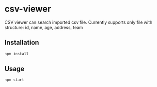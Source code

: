 # csv-viewer
CSV viewer can search imported csv file.
Currently supports only file with structure: id, name, age, address, team


## Installation

```js
npm install
```

## Usage

```js
npm start
```
